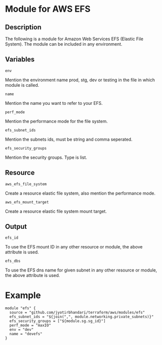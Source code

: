 # Module for AWS EFS

## Description

The following is a module for Amazon Web Services EFS (Elastic File System). The module can be included in any environment.

## Variables



```env```

Mention the environment name prod, stg, dev or testing in the file in which module is called.

```name``` 

Mention the name you want to refer to your EFS.

```perf_mode``` 

Mention the performance mode for the file system.

```efs_subnet_ids``` 

Mention the subnets ids, must be string and comma seperated.

```efs_security_groups``` 

Mention the security groups. Type is list. 

## Resource 

```aws_efs_file_system``` 

Create a resource elastic file system, also mention the performance mode.

```aws_efs_mount_target```

Create a resource elastic file system mount target.


## Output

```efs_id```

To use the EFS mount ID in any other resource or module, the above attribute is used.

```efs_dbs```

To use the EFS dns name for given subnet in any other resource or module, the above attribute is used.


# Example

```
module "efs" {
  source = "github.com/jyotirbhandari/terraform/aws/modules/efs"
  efs_subnet_ids = "${join(",", module.networking.private_subnets)}"
  efs_security_groups = ["${module.sg.sg_id}"]
  perf_mode = "maxIO"
  env = "dev"
  name = "devefs"
}
```
